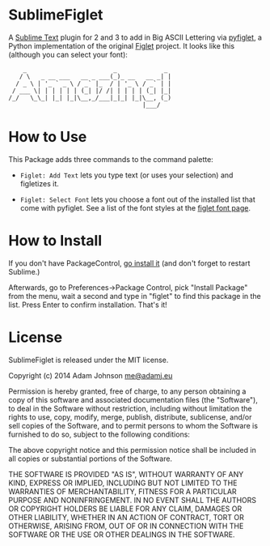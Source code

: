 SublimeFiglet
=============

A [Sublime Text][3] plugin for 2 and 3 to add in Big ASCII Lettering via
[pyfiglet][2], a Python implementation of the original [Figlet][1] project. It
looks like this (although you can select your font):

        _                        _             _
       / \   _ __ ___   __ _ ___(_)_ __   __ _| |
      / _ \ | '_ ` _ \ / _` |_  / | '_ \ / _` | |
     / ___ \| | | | | | (_| |/ /| | | | | (_| |_|
    /_/   \_\_| |_| |_|\__,_/___|_|_| |_|\__, (_)
                                         |___/


How to Use
==========

This Package adds three commands to the command palette:

* `Figlet: Add Text` lets you type text (or uses your selection) and figletizes
  it.

* `Figlet: Select Font` lets you choose a font out of the installed list that
  come with pyfiglet. See a list of the font styles at the [figlet font
  page](http://www.figlet.org/examples.html).


How to Install
==============

If you don't have PackageControl, [go install it](https://sublime.wbond.net/installation) (and don't forget to restart Sublime.)

Afterwards, go to Preferences->Package Control, pick "Install Package" from the
menu, wait a second and type in "figlet" to find this package in the list.
Press Enter to confirm installation. That's it!


License
=======

SublimeFiglet is released under the MIT license.

Copyright (c) 2014 Adam Johnson <me@adamj.eu>

Permission is hereby granted, free of charge, to any person obtaining a copy of this software and associated documentation files (the "Software"), to deal in the Software without restriction, including without limitation the rights to use, copy, modify, merge, publish, distribute, sublicense, and/or sell copies of the Software, and to permit persons to whom the Software is furnished to do so, subject to the following conditions:

The above copyright notice and this permission notice shall be included in all copies or substantial portions of the Software.

THE SOFTWARE IS PROVIDED "AS IS", WITHOUT WARRANTY OF ANY KIND, EXPRESS OR IMPLIED, INCLUDING BUT NOT LIMITED TO THE WARRANTIES OF MERCHANTABILITY, FITNESS FOR A PARTICULAR PURPOSE AND NONINFRINGEMENT. IN NO EVENT SHALL THE AUTHORS OR COPYRIGHT HOLDERS BE LIABLE FOR ANY CLAIM, DAMAGES OR OTHER LIABILITY, WHETHER IN AN ACTION OF CONTRACT, TORT OR OTHERWISE, ARISING FROM, OUT OF OR IN CONNECTION WITH THE SOFTWARE OR THE USE OR OTHER DEALINGS IN THE SOFTWARE.




[1]: http://www.figlet.org/
[2]: https://github.com/pwaller/pyfiglet
[3]: http://www.sublimetext.com/2
